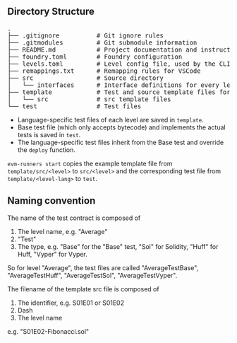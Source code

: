 ## Directory Structure

<pre>
.
├── .gitignore          # Git ignore rules
├── .gitmodules         # Git submodule information
├── README.md           # Project documentation and instructions
├── foundry.toml        # Foundry configuration
├── levels.toml         # Level config file, used by the CLI
├── remappings.txt      # Remapping rules for VSCode
├── src                 # Source directory
│   └── interfaces      # Interface definitions for every level
├── template            # Test and source template files for each level
│   └── src	            # src template files
└── test                # Test files
</pre>

- Language-specific test files of each level are saved in `template`.
- Base test file (which only accepts bytecode) and implements the actual tests is saved in `test`.
- The language-specific test files inherit from the Base test and override the `deploy` function.

`evm-runners start` copies the example template file from `template/src/<level>` to `src/<level>` and the corresponding test file from `template/<level-lang>` to `test`.

## Naming convention

The name of the test contract is composed of

1. The level name, e.g. "Average"
2. "Test"
3. The type, e.g. "Base" for the "Base" test, "Sol" for Solidity, "Huff" for Huff, "Vyper" for Vyper.

So for level "Average", the test files are called "AverageTestBase", "AverageTestHuff", "AverageTestSol", "AverageTestVyper".

The filename of the template src file is composed of

1. The identifier, e.g. S01E01 or S01E02
2. Dash
3. The level name

e.g. "S01E02-Fibonacci.sol"
